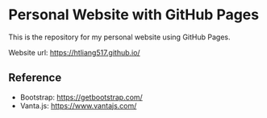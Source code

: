 # Personal Website with GitHub Pages

This is the repository for my personal website using GitHub Pages.

Website url: https://htliang517.github.io/


## Reference

- Bootstrap: https://getbootstrap.com/
- Vanta.js: https://www.vantajs.com/

